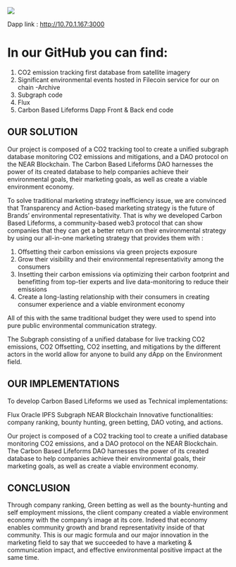 ![]('./near-dapp/src/assets/img/logo.png')

Dapp link : http://10.70.1.167:3000

# In our GitHub you can find:

1. CO2 emission tracking first database from satellite imagery
2. Significant environmental events hosted in Filecoin service for our on chain -Archive
3. Subgraph code
4. Flux
5. Carbon Based Lifeforms Dapp Front & Back end code 

## OUR SOLUTION

Our project is composed of a CO2 tracking tool to create a unified subgraph database monitoring CO2 emissions and mitigations,  and a DAO protocol on the NEAR Blockchain. The Carbon Based Lifeforms DAO harnesses the power of its created database to help companies achieve their environmental goals, their marketing goals, as well as create a viable environment economy.

To solve traditional marketing strategy inefficiency issue, we are convinced that Transparency and Action-based marketing strategy is the future of Brands’ environmental representativity. That is why we developed Carbon Based Lifeforms, a community-based web3 protocol that can show companies that they can get a better return on their environmental strategy by using our all-in-one marketing strategy that provides them with :

1. Offsetting their carbon emissions via green projects exposure
2. Grow their visibility and their environmental representativity among the consumers
3. Insetting their carbon emissions via optimizing their carbon footprint and benefitting from top-tier experts and live data-monitoring to reduce their emissions
4. Create a long-lasting relationship with their consumers in creating consumer experience and a viable environment economy

All of this with the same traditional budget they were used to spend into pure public environmental communication strategy.

The Subgraph consisting of a unified database for live tracking CO2 emissions, CO2 Offsetting, CO2 insetting, and mitigations by the different actors in the world allow for anyone to build any dApp on the Environment field.

## OUR IMPLEMENTATIONS

To develop Carbon Based Lifeforms we used as Technical implementations:

Flux Oracle
IPFS
Subgraph
NEAR Blockchain
Innovative functionalities: company ranking, bounty hunting, green betting, DAO voting, and actions.

Our project is composed of a CO2 tracking tool to create a unified database monitoring CO2 emissions,  and a DAO protocol on the NEAR Blockchain. The Carbon Based Lifeforms DAO harnesses the power of its created database to help companies achieve their environmental goals, their marketing goals, as well as create a viable environment economy.

## CONCLUSION

Through company ranking, Green betting as well as the bounty-hunting and self employment missions, the client company created a viable environment economy with the company’s image at its core. Indeed that economy enables community growth and brand representativity inside of that community. This is our magic formula and our major innovation in the marketing field to say that we succeeded to have a marketing & communication impact, and effective environmental positive impact at the same time.
